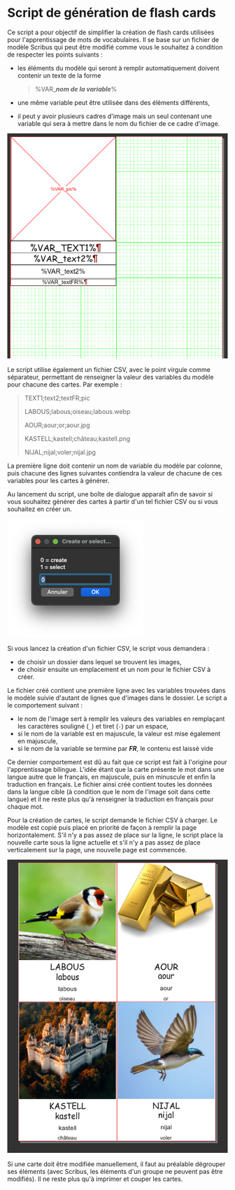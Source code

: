 # Script de génération de flash cards

Ce script a pour objectif de simplifier la création de flash cards utilisées pour l'apprentissage de mots de vocabulaires.
Il se base sur un fichier de modèle Scribus qui peut être modifié comme vous le souhaitez à condition de respecter les points suivants :
 - les éléments du modèle qui seront à remplir automatiquement doivent contenir un texte de la forme

    > %VAR_***nom de la variable***%

 - une même variable peut être utilisée dans des éléments différents,
 - il peut y avoir plusieurs cadres d'image mais un seul contenant une variable qui sera à mettre dans le nom du fichier de ce cadre d'image.

![Modèle de carte au format Scribus](doc/modele_scribus.png)

 Le script utilise également un fichier CSV, avec le point virgule comme séparateur, permettant de renseigner la valeur des variables du modèle pour chacune des cartes.
 Par exemple :

> TEXT1;text2;textFR;pic
>
> LABOUS;labous;oiseau;labous.webp
>
> AOUR;aour;or;aour.jpg
>
> KASTELL;kastell;château;kastell.png
>
> NIJAL;nijal;voler;nijal.jpg

 La première ligne doit contenir un nom de variable du modèle par colonne, puis chacune des lignes suivantes contiendra la valeur de chacune de ces variables pour les cartes à générer.

 Au lancement du script, une boîte de dialogue apparaît afin de savoir si vous souhaitez générer des cartes à partir d'un tel fichier CSV ou si vous souhaitez en créer un.

 ![Modèle de carte au format Scribus](doc/dialog_choice.png)

 Si vous lancez la création d'un fichier CSV, le script vous demandera :
  - de choisir un dossier dans lequel se trouvent les images,
  - de choisir ensuite un emplacement et un nom pour le fichier CSV à créer.

Le fichier créé contient une première ligne avec les variables trouvées dans le modèle suivie d'autant de lignes que d'images dans le dossier.
  Le script a le comportement suivant :
   - le nom de l'image sert à remplir les valeurs des variables en remplaçant les caractères souligné (`_`) et tiret (`-`) par un espace,
   - si le nom de la variable est en majuscule, la valeur est mise également en majuscule,
   - si le nom de la variable se termine par ***FR***, le contenu est laissé vide

Ce dernier comportement est dû au fait que ce script est fait à l'origine pour l'apprentissage bilingue. L'idée étant que la carte présente le mot dans une langue autre que le français, en majuscule, puis en minuscule et enfin la traduction en français.
Le fichier ainsi créé contient toutes les données dans la langue cible (à condition que le nom de l'image soit dans cette langue) et il ne reste plus qu'à renseigner la traduction en français pour chaque mot.

Pour la création de cartes, le script demande le fichier CSV à charger.
Le modèle est copié puis placé en priorité de façon à remplir la page horizontalement. S'il n'y a pas assez de place sur la ligne, le script place la nouvelle carte sous la ligne actuelle et s'il n'y a pas assez de place verticalement sur la page, une nouvelle page est commencée.

 ![Modèle de carte au format Scribus](doc/result.png)

Si une carte doit être modifiée manuellement, il faut au préalable dégrouper ses éléments (avec Scribus, les éléments d'un groupe ne peuvent pas être modifiés).
Il ne reste plus qu'à imprimer et couper les cartes.
